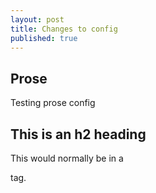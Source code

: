 ```yaml
---
layout: post
title: Changes to config
published: true
---
```


## Prose
Testing prose config

## This is an h2 heading
This would normally be in a <p> tag. 



